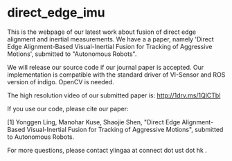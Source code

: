 # direct_edge_imu
This is the webpage of our latest work about fusion of direct edge alignment and inertial measurements. We have a a paper, namely 'Direct Edge Alignment-Based Visual-Inertial Fusion for Tracking of Aggressive Motions', submitted to "Autonomous Robots".

We will release our source code if our journal paper is accepted. Our implementation is compatible with the standard driver of VI-Sensor and ROS version of indigo. OpenCV is needed.

The high resolution video of our submitted paper is: http://1drv.ms/1QlCTbl

If you use our code, please cite our paper:

[1] Yonggen Ling, Manohar Kuse, Shaojie Shen, "Direct Edge Alignment-Based Visual-Inertial Fusion for Tracking of Aggressive Motions", submitted to Autonomous Robots.

For more questions, please contact ylingaa at connect dot ust dot hk .

